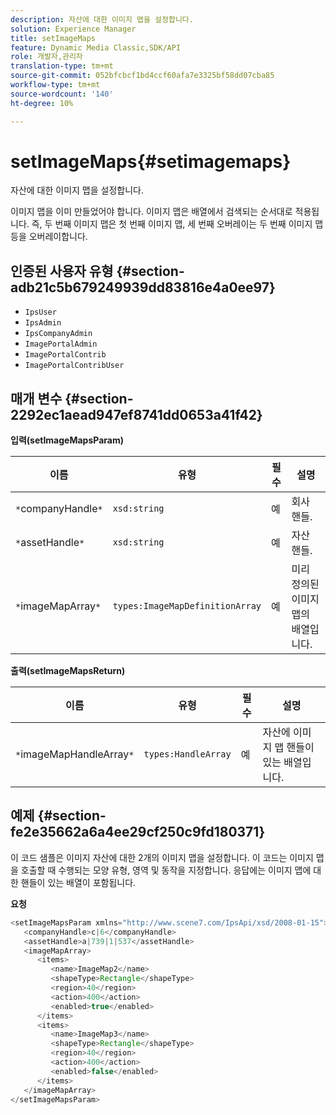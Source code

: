 ```yaml
---
description: 자산에 대한 이미지 맵을 설정합니다.
solution: Experience Manager
title: setImageMaps
feature: Dynamic Media Classic,SDK/API
role: 개발자,관리자
translation-type: tm+mt
source-git-commit: 052bfcbcf1bd4ccf60afa7e3325bf58dd07cba85
workflow-type: tm+mt
source-wordcount: '140'
ht-degree: 10%

---
```



# setImageMaps{#setimagemaps}

자산에 대한 이미지 맵을 설정합니다.

이미지 맵을 이미 만들었어야 합니다. 이미지 맵은 배열에서 검색되는 순서대로 적용됩니다. 즉, 두 번째 이미지 맵은 첫 번째 이미지 맵, 세 번째 오버레이는 두 번째 이미지 맵 등을 오버레이합니다.

## 인증된 사용자 유형 {#section-adb21c5b679249939dd83816e4a0ee97}

* `IpsUser`
* `IpsAdmin`
* `IpsCompanyAdmin`
* `ImagePortalAdmin`
* `ImagePortalContrib`
* `ImagePortalContribUser`

## 매개 변수 {#section-2292ec1aead947ef8741dd0653a41f42}

**입력(setImageMapsParam)**

| 이름 | 유형 | 필수 | 설명 |
|---|---|---|---|
| `*`companyHandle`*` | `xsd:string` | 예 | 회사 핸들. |
| `*`assetHandle`*` | `xsd:string` | 예 | 자산 핸들. |
| `*`imageMapArray`*` | `types:ImageMapDefinitionArray` | 예 | 미리 정의된 이미지 맵의 배열입니다. |

**출력(setImageMapsReturn)**

| 이름 | 유형 | 필수 | 설명 |
|---|---|---|---|
| `*`imageMapHandleArray`*` | `types:HandleArray` | 예 | 자산에 이미지 맵 핸들이 있는 배열입니다. |

## 예제 {#section-fe2e35662a6a4ee29cf250c9fd180371}

이 코드 샘플은 이미지 자산에 대한 2개의 이미지 맵을 설정합니다. 이 코드는 이미지 맵을 호출할 때 수행되는 모양 유형, 영역 및 동작을 지정합니다. 응답에는 이미지 맵에 대한 핸들이 있는 배열이 포함됩니다.

**요청**

```java
<setImageMapsParam xmlns="http://www.scene7.com/IpsApi/xsd/2008-01-15">
   <companyHandle>c|6</companyHandle>
   <assetHandle>a|739|1|537</assetHandle>
   <imageMapArray>
      <items>
         <name>ImageMap2</name>
         <shapeType>Rectangle</shapeType>
         <region>40</region>
         <action>400</action>
         <enabled>true</enabled>
      </items>
      <items>
         <name>ImageMap3</name>
         <shapeType>Rectangle</shapeType>
         <region>40</region>
         <action>400</action>
         <enabled>false</enabled>
      </items>
   </imageMapArray>
</setImageMapsParam>
```

